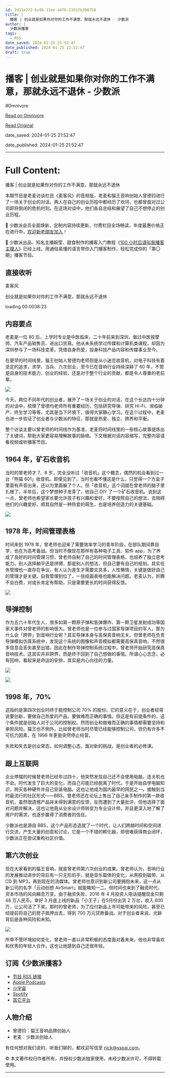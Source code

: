 ```yaml
---
id: 2d11e272-bc0b-11ee-a4fb-2311fb390758
title: |
  播客 | 创业就是如果你对你的工作不满意，那就永远不退休 - 少数派
author: |
  少数派播客
tags:
  - RSS
date_saved: 2024-01-25 21:52:47
date_published: 2024-01-25 21:52:47
draft: true
---
```


# 播客 | 创业就是如果你对你的工作不满意，那就永远不退休 - 少数派
#Omnivore

[Read on Omnivore](https://omnivore.app/me/-18d4439fa72)

[Read Original](https://sspai.com/post/86101)

date_saved: 2024-01-25 21:52:47

date_published: 2024-01-25 21:52:47

--- 

# Full Content: 

播客 | 创业就是如果你对你的工作不满意，那就永远不退休

本期节目是老麦访谈栏目《麦客风》的音频版，老麦和猫王音响创始人曾德钧进行了一场关于创业的对话。两人在自己的创业历程中都经历了坎坷，也都曾面对过公司即将倒闭的危机时刻。在这场对谈中，他们各自总结和展望了自己不想停止的创业历程。

🎁 少数派会员全面焕新，定制内容持续更新，付费栏目全场畅读，年度最惠价格正在进行中，[欢迎新老朋友加入](https://sspai.com/prime/explore)！

🥳 少数派出品、知名主播婉莹、甜食制作的播客入门教程《[100 小时后请叫我播客主理人](https://sspai.com/series/280)》已经上线，用通俗易懂的语言带你入门播客制作，轻松完成你的「第〇期」播客节目。

## 直接收听

麦客风 

创业就是如果你对你的工作不满意，那就永远不退休 

loading 00:0038:23 

## 内容要点

老麦是一位 80 后，上学时专业是中医临床，二十年前来到深圳，做过中医按摩师、汽车产品销售员、进出口贸易。他从未系统学过传媒和计算机类课程，却因为深圳参与了一场科技变革，凭借自身热爱，投身科技产品内容和传媒事业至今。

在更早的时间线里，猫王创始人曾德均老师则是从小迷恋收音机，对电子科技有着坚定的追求，求学、当兵、六次创业，至今已在音响行业持续深耕了 60 年，不管是自身的技术能力，创业的经验，还是对于整个行业的贡献，都是令人尊重的老前辈。

![](https://proxy-prod.omnivore-image-cache.app/0x0,s2OVQ6JPLgqSlVyGavxsVgkKwPLXfHuFX8TZr1cKyduU/https://cdn.sspai.com/2024/01/26/article/55a1358fe2b11f0a8920da93e1971161?imageView2/2/w/1120/q/90/interlace/1/ignore-error/1)

今天，两位不同年代的创业者，展开了一场关于创业的对话，在这个长达四十分钟的对话中，梳理了曾德均老师所有重要经历，包括研究导弹、研究 Hi-Fi、濒临破产、终生学习等等，尤其是当下环境下，值得大家静心学习。在这个过程中，老麦也进一步验证了创业者与少数派的特征，那就是热爱、独立、跨界和平衡。

整个访谈主要以曾老师的时间线作为基准，老麦将时间线里的一些核心故事提炼出了关键词，帮助大家更容易理解故事的脉络。下文根据对话内容缩写，完整内容请看视频或听播客节目。

## 1964 年，矿石收音机

当时的曾老师才 7、8 岁，完全没听过「收音机」这个概念，偶然的机会看到过一台「熊猫 601」收音机。即便见到了，当时也看不懂这是什么，只觉得一个方盒子里面有声音出来，还以为里面躲了个人。但「收音机」这个词就在曾老师的脑子里扎根了。半年后，这个梦想种子发芽了，他自己 DIY 了一个矿石收音机。说到这一点，曾老师也希望家长要允许孩子有兴趣和爱好，不要按照自己的想法，去阻碍他们的兴趣爱好。顺其自然是一种热爱的萌生，也是培养创造力的关键基础。

![](https://proxy-prod.omnivore-image-cache.app/0x0,ssqIrVOqJwQzrKrpqPSAk15ptu4NvwLg_9AqSFnlRyiE/https://cdn.sspai.com/2024/01/26/article/719f2930a0662015b5268be7d27c68db?imageView2/2/w/1120/q/90/interlace/1/ignore-error/1)

## 1978 年，时间管理表格

时间来到 1978 年，曾老师也迎来了需要效率学习的青年阶段，在部队期间靠自学，也在为高考备战。但当时不像现在那样有各种电子工具、软件 app，为了养成了良好的时间管理习惯，曾老师自制了自己的时间管理表格，也培养了独立思考能力。别人选择躺平还是拼搏，那是别人的想法，但自己要有自己的规划。其实任务管理也一直存在争议，有人认为差生才需要文具多，人性懒惰，关键是做好自己的管理才是关键。自我管理到位了，一张纸画表格也能解决问题。老麦认为，折腾不会白费，对成长肯定有帮助，只是需要更长的时间获得反馈。

![](https://proxy-prod.omnivore-image-cache.app/0x0,swSsZqoXgxmGGET8wqrEQXPOM5ajn-BJD5Ks5nQH7x9E/https://cdn.sspai.com/2024/01/26/article/72720dfcf7196a7c282c39e3ec497aac?imageView2/2/w/1120/q/90/interlace/1/ignore-error/1)

## 导弹控制

作为五六十年代生人，很多如第一颗原子弹和氢弹爆炸、第一颗卫星发射成功等国家大事件对曾老师的影响很大。曾老师也是一位参与过国家导弹项目的军人，那为什么会「跨界」到音响行业呢？其实导弹本身与高保真音响无关。但曾老师在负责导弹模拟仿真系统中，发现这个系统的图像和声音模拟都需要高保真音响，不然很多信息会丢失甚至出错。因此在制作导弹控制系统过程中，曾老师开始研究高保真音响技术。这其实并非跨界，而是终于回到了自己想做的事情。所谓心心念念，必有回响，看起来是命运的安排，其实是内心向往的力量。

![](https://proxy-prod.omnivore-image-cache.app/0x0,s79RrLI4hROLhNu0xjuB2MnhccjLmS-_MSm4doN0-I70/https://cdn.sspai.com/2024/01/26/article/9d6f3f1ad84c55b3a25578cb8373b78a?imageView2/2/w/1120/q/90/interlace/1/ignore-error/1)

![](https://proxy-prod.omnivore-image-cache.app/0x0,sAoNU33iBFhcuMBmDGTgHFbavVUpah9UGrDJtxqJquoU/https://cdn.sspai.com/2024/01/26/article/c637ce32ba4ab4e6f416f1dc0f57406e?imageView2/2/w/1120/q/90/interlace/1/ignore-error/1)

## 1998 年，70%

这指的是第四次创业时终于能控制公司 70% 的股份。它的意义在于，创业者经常说要创新，要做自己热爱的产品，要做难而正确的事情。但这是有前提条件的，这个条件就是创始人对于公司的控制权。然而创业和做难而正确的事情都需要坚持和承担风险。猫王也不例外，比如曾老师当时尽管已经能够控制公司，但仍有许多不可抗力因素，在 1998 年更是突然停止经营。

失败和失去是创业常态，如何调整心态，面对新的挑战，是创业者的必修课。

## 跟上互联网

企业停摆的时候曾老师已经年过四十，他突然发现自己还不会使用电脑，连关机也不会。时代发生了巨大的变化，而自己可能已经脱离了时代。于是开始自学电脑知识，购买各种硬件并自己安装电脑。这也让他成为国内最早的网民之一，接触到当时最流行的社区形式——BBS。曾老师还在论坛上售出了自己亲手制作的第一款收音机，虽然很遗憾产品并未得到满意的反馈，反而遭到了大量批评，但他选择了面对问题并解决，这也让他我从业余设计师转变为专业设计师，并且更深入地了解了用户的需求，也逐步赢得了消费者的信任。

少数派也是源自 BBS，这个产品形态造就了一个时代，让人们跨越时间和空间进行交流，产生大量的创意和讨论，它是一个不错的孵化器，却很难获得商业闭环，少数派正在尝试重构社区价值。

## 第六次创业

现在大家看到的猫王音响，就是曾老师第六次创业的成果。曾老师认为，音响行业的发展推动进步的背后有一只无形的手，就是音乐载体的变化，从黑胶到磁带、从 CD 到 MP3，再到现在的流媒体。曾老师也意识到新公司要拥抱未来，这一点从新公司的名字「云动创想 AirSmart」就能略知一二。但时间也来到了融资时代，资本市场的风向瞬息万变。由于融资失败，2016 年 4 月投资人电话提醒现金只剩 48 万人民币。幸好 3 月底上线的新品「小王子」在5月份出货 2 万台，收入 600 万，让公司活了下来。那时的曾老师，为了应付新品上市可能带来的风险，甚至已经提前将自己的房子抵押出去，得到 700 万元贷款备战。对于创业者来说，光鲜背后是各种风险和未知。

![](https://proxy-prod.omnivore-image-cache.app/0x0,sF28HD0SzV86kSbnAXFoCSuCBXOyis74JXYTEn_vGOjY/https://cdn.sspai.com/2024/01/26/article/c96261206b2e50ff5d5d865e27d377a5?imageView2/2/w/1120/q/90/interlace/1/ignore-error/1)

所幸不管环境如何变化，曾老师一直以非常积极的态度面对着未来，他也非常喜欢和优秀的年轻人合作，这也让他感到自己还很年轻。

## 订阅《少数派播客》

* [节目 RSS 链接](https://sspai.com/link?target=https%3A%2F%2Fsspai.typlog.io%2Ffeed%2Faudio.xml)
* [Apple Podcasts](https://podcasts.apple.com/hk/podcast/%E4%B8%80%E6%B4%BE-podcast/id1483157529)
* [小宇宙](https://sspai.com/link?target=https%3A%2F%2Fwww.xiaoyuzhoufm.com%2Fpodcast%2F5e280fb1418a84a0461fc567)
* [Spotify](https://sspai.com/link?target=https%3A%2F%2Fopen.spotify.com%2Fshow%2F7pJ5EHWj7i5wQwqzY9kHr5)
* [其它平台](https://sspai.com/link?target=https%3A%2F%2Fpod.link%2F1483157529)

## 人物介绍

* 曾德钧：猫王音响品牌创始人
* 老麦：少数派创始人

有任何想对我们说的、听我们聊的，都欢迎写信至 nick@sspai.com。

© 本文著作权归作者所有，并授权少数派独家使用，未经少数派许可，不得转载使用。

---

